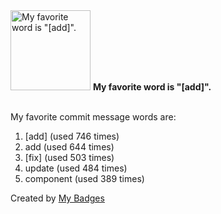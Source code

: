 <img src="https://my-badges.github.io/my-badges/favorite-word.png" alt="My favorite word is &quot;[add]&quot;." title="My favorite word is &quot;[add]&quot;." width="128">
<strong>My favorite word is &quot;[add]&quot;.</strong>
<br><br>

My favorite commit message words are:

1. [add] (used 746 times)
2. add (used 644 times)
3. [fix] (used 503 times)
4. update (used 484 times)
5. component (used 389 times)


Created by <a href="https://github.com/my-badges/my-badges">My Badges</a>